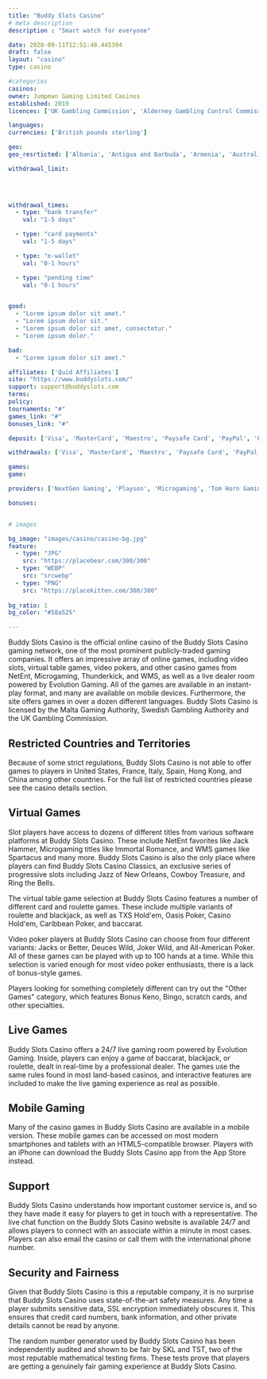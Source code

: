 ```yaml
---
title: "Buddy Slots Casino"
# meta description
description : "Smart watch for everyone"

date: 2020-09-11T12:51:48.445394
draft: false
layout: "casino" 
type: casino

#categories
casinos: 
owner: Jumpman Gaming Limited Casinos
established: 2019
licences: ['UK Gambling Commission', 'Alderney Gambling Control Commission']

languages: 
currencies: ['British pounds sterling']

geo: 
geo_resrticted: ['Albania', 'Antigua and Barbuda', 'Armenia', 'Australia', 'New South Wales', 'Azerbaijan', 'Belarus', 'Belgium', 'Bosnia and Herzegovina', 'Bulgaria', 'Croatia', 'Czech Republic', 'Denmark', 'Estonia', 'France', 'Germany', 'Schleswig-Holstein', 'Gibraltar', 'Indonesia', 'Ireland', 'Israel', 'Italy', 'Kosovo', 'Latvia', 'Lithuania', 'Macedonia', 'Malaysia', 'Moldova', 'Montenegro', 'Puerto Rico', 'Romania', 'Russia', 'Serbia', 'Slovakia', 'Slovenia', 'South Africa', 'Spain', 'Sweden', 'Switzerland', 'Turkey', 'Ukraine', 'United States', 'Alabama', 'Alaska', 'American Samoa', 'Arizona', 'Arkansas', 'California', 'Colorado', 'Connecticut', 'Delaware', 'District of Columbia', 'Florida', 'Georgia(US)', 'Guam', 'Hawaii', 'Idaho', 'Illinois', 'Indiana', 'Iowa', 'Kansas', 'Kentucky', 'Louisiana', 'Maine', 'Maryland', 'Massachusetts', 'Michigan', 'Minnesota', 'Mississippi', 'Missouri', 'Montana', 'Nebraska', 'Nevada', 'New Hampshire', 'New Jersey', 'New Mexico', 'New York', 'North Carolina', 'North Dakota', 'Northern Mariana Islands', 'Ohio', 'Oklahoma', 'Oregon', 'Pennsylvania', 'Rhode Island', 'South Carolina', 'South Dakota', 'Tennessee', 'Texas', 'U.S. Virgin Islands', 'Utah', 'Vermont', 'Virginia', 'Washington', 'West Virginia', 'Wisconsin', 'Wyoming']

withdrawal_limit:

  
  

withdrawal_times:
  - type: "bank transfer"
    val: "1-5 days"

  - type: "card payments"
    val: "1-5 days"

  - type: "e-wallet"
    val: "0-1 hours"

  - type: "pending time"
    val: "0-1 hours"


good:
  - "Lorem ipsum dolor sit amet."
  - "Lorem ipsum dolor sit."
  - "Lorem ipsum dolor sit amet, consectetur."
  - "Lorem ipsum dolor."

bad:
  - "Lorem ipsum dolor sit amet."

affiliates: ['Quid Affiliates']
site: "https://www.buddyslots.com/"
support: support@buddyslots.com
terms:
policy:
tournaments: "#"
games_link: "#"
bonuses_link: "#"

deposit: ['Visa', 'MasterCard', 'Maestro', 'Paysafe Card', 'PayPal', 'Pay by Mobile']

withdrawals: ['Visa', 'MasterCard', 'Maestro', 'Paysafe Card', 'PayPal']

games: 
game:

providers: ['NextGen Gaming', 'Playson', 'Microgaming', 'Tom Horn Gaming', 'Leander Games', 'Pragmatic Play', 'Eyecon', 'Gamevy', 'Barcrest Games', 'Shuffle Master', 'High5Games', 'NetEnt', 'Just For The Win', 'Novomatic', 'Red Tiger Gaming', 'Lightning Box', 'Elk Studios', 'Yggdrasil Gaming', 'Betsoft']

bonuses:


# images

bg_image: "images/casino/casino-bg.jpg"  
feature:
  - type: "JPG" 
    src: "https://placebear.com/300/300"
  - type: "WEBP"
    src: "srcwebp"
  - type: "PNG"
    src: "https://placekitten.com/300/300"  
 
bg_ratio: 1 
bg_color: "#58a525"  

---
```


Buddy Slots Casino is the official online casino of the Buddy Slots Casino gaming network, one of the most prominent publicly-traded gaming companies. It offers an impressive array of online games, including video slots, virtual table games, video pokers, and other casino games from NetEnt, Microgaming, Thunderkick, and WMS, as well as a live dealer room powered by Evolution Gaming. All of the games are available in an instant-play format, and many are available on mobile devices. Furthermore, the site offers games in over a dozen different languages. Buddy Slots Casino is licensed by the Malta Gaming Authority, Swedish Gambling Authority and the UK Gambling Commission.

## Restricted Countries and Territories
Because of some strict regulations, Buddy Slots Casino is not able to offer games to players in United States, France, Italy, Spain, Hong Kong, and China among other countries. For the full list of restricted countries please see the casino details section.

## Virtual Games
Slot players have access to dozens of different titles from various software platforms at Buddy Slots Casino. These include NetEnt favorites like Jack Hammer, Microgaming titles like Immortal Romance, and WMS games like Spartacus and many more. Buddy Slots Casino is also the only place where players can find Buddy Slots Casino Classics, an exclusive series of progressive slots including Jazz of New Orleans, Cowboy Treasure, and Ring the Bells.

The virtual table game selection at Buddy Slots Casino features a number of different card and roulette games. These include multiple variants of roulette and blackjack, as well as TXS Hold'em, Oasis Poker, Casino Hold'em, Caribbean Poker, and baccarat.

Video poker players at Buddy Slots Casino can choose from four different variants: Jacks or Better, Deuces Wild, Joker Wild, and All-American Poker. All of these games can be played with up to 100 hands at a time. While this selection is varied enough for most video poker enthusiasts, there is a lack of bonus-style games.

Players looking for something completely different can try out the "Other Games" category, which features Bonus Keno, Bingo, scratch cards, and other specialties.

## Live Games
Buddy Slots Casino offers a 24/7 live gaming room powered by Evolution Gaming. Inside, players can enjoy a game of baccarat, blackjack, or roulette, dealt in real-time by a professional dealer. The games use the same rules found in most land-based casinos, and interactive features are included to make the live gaming experience as real as possible.

## Mobile Gaming
Many of the casino games in Buddy Slots Casino are available in a mobile version. These mobile games can be accessed on most modern smartphones and tablets with an HTML5-compatible browser. Players with an iPhone can download the Buddy Slots Casino app from the App Store instead.

## Support
Buddy Slots Casino understands how important customer service is, and so they have made it easy for players to get in touch with a representative. The live chat function on the Buddy Slots Casino website is available 24/7 and allows players to connect with an associate within a minute in most cases. Players can also email the casino or call them with the international phone number.

## Security and Fairness
Given that Buddy Slots Casino is this a reputable company, it is no surprise that Buddy Slots Casino uses state-of-the-art safety measures. Any time a player submits sensitive data, SSL encryption immediately obscures it. This ensures that credit card numbers, bank information, and other private details cannot be read by anyone.

The random number generator used by Buddy Slots Casino has been independently audited and shown to be fair by SKL and TST, two of the most reputable mathematical testing firms. These tests prove that players are getting a genuinely fair gaming experience at Buddy Slots Casino.